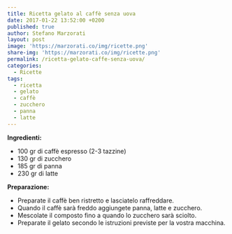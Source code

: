 ```yaml
---
title: Ricetta gelato al caffè senza uova
date: 2017-01-22 13:52:00 +0200
published: true
author: Stefano Marzorati
layout: post
image: 'https://marzorati.co/img/ricette.png'
share-img: 'https://marzorati.co/img/ricette.png'
permalink: /ricetta-gelato-caffe-senza-uova/
categories:
  - Ricette
tags:
  - ricetta
  - gelato
  - caffè
  - zucchero
  - panna
  - latte
---
```

**Ingredienti:**   

  - 100 gr di caffè espresso (2-3 tazzine)
  - 130 gr di zucchero
  - 185 gr di panna
  - 230 gr di latte
  
**Preparazione:**   
  
* Preparate il caffè ben ristretto e lasciatelo raffreddare.   
* Quando il caffè sarà freddo aggiungete panna, latte e zucchero.   
* Mescolate il composto fino a quando lo zucchero sarà sciolto.   
* Preparate il gelato secondo le istruzioni previste per la vostra macchina.   